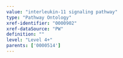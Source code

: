 ```yaml
---
value: "interleukin-11 signaling pathway"
type: "Pathway Ontology"
xref-identifier: "0000902"
xref-dataSource: "PW"
definition: ""
level: "Level 4+"
parents: ['0000514']
---
```

